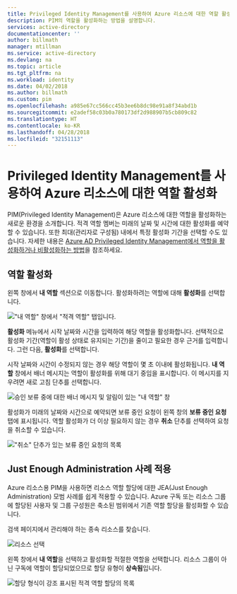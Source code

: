 ```yaml
---
title: Privileged Identity Management를 사용하여 Azure 리소스에 대한 역할 활성화 | Microsoft Docs
description: PIM의 역할을 활성화하는 방법을 설명합니다.
services: active-directory
documentationcenter: ''
author: billmath
manager: mtillman
ms.service: active-directory
ms.devlang: na
ms.topic: article
ms.tgt_pltfrm: na
ms.workload: identity
ms.date: 04/02/2018
ms.author: billmath
ms.custom: pim
ms.openlocfilehash: a985e67cc566cc45b3ee6b8dc98e91a8f34abd1b
ms.sourcegitcommit: e2adef58c03b0a780173df2d988907b5cb809c82
ms.translationtype: HT
ms.contentlocale: ko-KR
ms.lasthandoff: 04/28/2018
ms.locfileid: "32151113"
---
```

# <a name="activate-roles-for-azure-resources-by-using-privileged-identity-management"></a>Privileged Identity Management를 사용하여 Azure 리소스에 대한 역할 활성화
PIM(Privileged Identity Management)은 Azure 리소스에 대한 역할을 활성화하는 새로운 환경을 소개합니다. 적격 역할 멤버는 미래의 날짜 및 시간에 대한 활성화를 예약할 수 있습니다. 또한 최대(관리자로 구성됨) 내에서 특정 활성화 기간을 선택할 수도 있습니다. 자세한 내용은 [Azure AD Privileged Identity Management에서 역할을 활성화하거나 비활성화하는 방법](../active-directory-privileged-identity-management-how-to-activate-role.md)을 참조하세요.

## <a name="activate-roles"></a>역할 활성화
왼쪽 창에서 **내 역할** 섹션으로 이동합니다. 활성화하려는 역할에 대해 **활성화**를 선택합니다.

!["내 역할" 창에서 "적격 역할" 탭입니다.](media/azure-pim-resource-rbac/rbac-roles.png)

**활성화** 메뉴에서 시작 날짜와 시간을 입력하여 해당 역할을 활성화합니다. 선택적으로 활성화 기간(역할이 활성 상태로 유지되는 기간)을 줄이고 필요한 경우 근거를 입력합니다. 그런 다음, **활성화**를 선택합니다.

시작 날짜와 시간이 수정되지 않는 경우 해당 역할이 몇 초 이내에 활성화됩니다. **내 역할** 창에서 배너 메시지는 역할이 활성화를 위해 대기 중임을 표시합니다. 이 메시지를 지우려면 새로 고침 단추를 선택합니다.

![승인 보류 중에 대한 배너 메시지 및 알림이 있는 "내 역할" 창](media/azure-pim-resource-rbac/rbac-activate-notification.png)

활성화가 미래의 날짜와 시간으로 예약되면 보류 중인 요청이 왼쪽 창의 **보류 중인 요청** 탭에 표시됩니다. 역할 활성화가 더 이상 필요하지 않는 경우 **취소** 단추를 선택하여 요청을 취소할 수 있습니다.

!["취소" 단추가 있는 보류 중인 요청의 목록](media/azure-pim-resource-rbac/rbac-activate-pending.png)


## <a name="apply-just-enough-administration-practices"></a>Just Enough Administration 사례 적용

Azure 리소스용 PIM을 사용하면 리소스 역할 할당에 대한 JEA(Just Enough Administration) 모범 사례를 쉽게 적용할 수 있습니다. Azure 구독 또는 리소스 그룹에 할당된 사용자 및 그룹 구성원은 축소된 범위에서 기존 역할 할당을 활성화할 수 있습니다. 

검색 페이지에서 관리해야 하는 종속 리소스를 찾습니다.

![리소스 선택](media/azure-pim-resource-rbac/azure-resources-02.png)

왼쪽 창에서 **내 역할**을 선택하고 활성화할 적절한 역할을 선택합니다. 리소스 그룹이 아닌 구독에 역할이 할당되었으므로 할당 유형이 **상속됨**입니다.

![할당 형식이 강조 표시된 적격 역할 할당의 목록](media/azure-pim-resource-rbac/my-roles-02.png)
